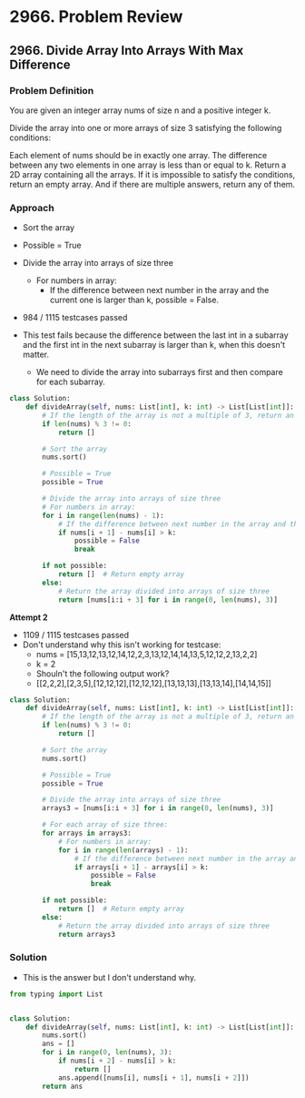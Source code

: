 # 2966. Problem Review

## 2966. Divide Array Into Arrays With Max Difference

### Problem Definition
You are given an integer array nums of size n and a positive integer k.

Divide the array into one or more arrays of size 3 satisfying the following conditions:

Each element of nums should be in exactly one array.
The difference between any two elements in one array is less than or equal to k.
Return a 2D array containing all the arrays. If it is impossible to satisfy the conditions, return an empty array. And if there are multiple answers, return any of them.

### Approach
- Sort the array
- Possible = True
- Divide the array into arrays of size three
    - For numbers in array:
        - If the difference between next number in the array and the current one is larger than k, possible = False.

- 984 / 1115 testcases passed
- This test fails because the difference between the last int in a subarray and the first int in the next subarray is larger than k, when this doesn't matter.
    - We need to divide the array into subarrays first and then compare for each subarray.

```python
class Solution:
    def divideArray(self, nums: List[int], k: int) -> List[List[int]]:
        # If the length of the array is not a multiple of 3, return an empty array
        if len(nums) % 3 != 0:
            return []

        # Sort the array
        nums.sort()

        # Possible = True
        possible = True

        # Divide the array into arrays of size three
        # For numbers in array:
        for i in range(len(nums) - 1):
            # If the difference between next number in the array and the current one is larger than k, possible = False
            if nums[i + 1] - nums[i] > k:
                possible = False
                break

        if not possible:
            return []  # Return empty array
        else:
            # Return the array divided into arrays of size three
            return [nums[i:i + 3] for i in range(0, len(nums), 3)]
```


**Attempt 2**

- 1109 / 1115 testcases passed
- Don't understand why this isn't working for testcase:
    - nums = [15,13,12,13,12,14,12,2,3,13,12,14,14,13,5,12,12,2,13,2,2]
    - k = 2
    - Shouln't the following output work?
    - [[2,2,2],[2,3,5],[12,12,12],[12,12,12],[13,13,13],[13,13,14],[14,14,15]]

```python
class Solution:
    def divideArray(self, nums: List[int], k: int) -> List[List[int]]:
        # If the length of the array is not a multiple of 3, return an empty array
        if len(nums) % 3 != 0:
            return []

        # Sort the array
        nums.sort()

        # Possible = True
        possible = True

        # Divide the array into arrays of size three
        arrays3 = [nums[i:i + 3] for i in range(0, len(nums), 3)]

        # For each array of size three:
        for arrays in arrays3:
            # For numbers in array:
            for i in range(len(arrays) - 1):
                # If the difference between next number in the array and the current one is larger than k, possible = False
                if arrays[i + 1] - arrays[i] > k:
                    possible = False
                    break

        if not possible:
            return []  # Return empty array
        else:
            # Return the array divided into arrays of size three
            return arrays3
```

### Solution
- This is the answer but I don't understand why.

```python
from typing import List


class Solution:
    def divideArray(self, nums: List[int], k: int) -> List[List[int]]:
        nums.sort()
        ans = []
        for i in range(0, len(nums), 3):
            if nums[i + 2] - nums[i] > k:
                return []
            ans.append([nums[i], nums[i + 1], nums[i + 2]])
        return ans
```
